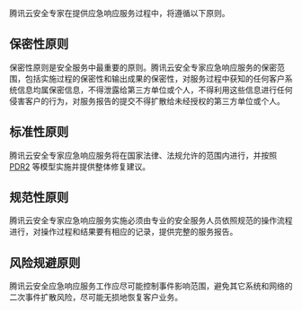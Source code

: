 腾讯云安全专家在提供应急响应服务过程中，将遵循以下原则。
## 保密性原则
保密性原则是安全服务中最重要的原则。腾讯云安全专家应急响应服务的保密范围，包括实施过程的保密性和输出成果的保密性，对服务过程中获知的任何客户系统信息均属保密信息，不得泄露给第三方单位或个人，不得利用这些信息进行任何侵害客户的行为，对服务报告的提交不得扩散给未经授权的第三方单位或个人。
##  标准性原则
腾讯云安全专家应急响应服务将在国家法律、法规允许的范围内进行，并按照 [PDR2](https://cloud.tencent.com/document/product/586/18519) 等模型实施并提供整体修复建议。
## 规范性原则 
腾讯云安全专家应急响应服务实施必须由专业的安全服务人员依照规范的操作流程进行，对操作过程和结果要有相应的记录，提供完整的服务报告。
## 风险规避原则
腾讯云安全应急响应服务工作应尽可能控制事件影响范围，避免其它系统和网络的二次事件扩散风险，尽可能无损地恢复客户业务。
